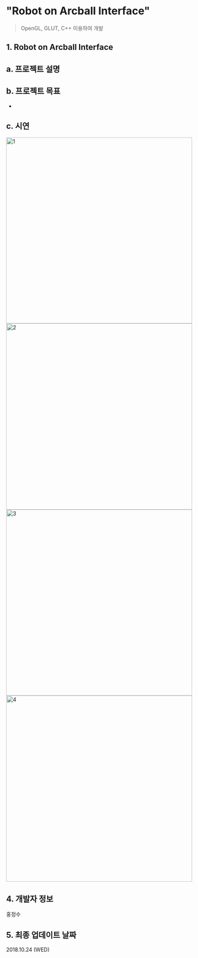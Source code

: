 # "Robot on Arcball Interface"
> OpenGL, GLUT, C++ 이용하여 개발

 
## 1. Robot on Arcball Interface

## a. 프로젝트 설명


## b. 프로젝트 목표

-

## c. 시연

<img width="500" alt="1" src="https://user-images.githubusercontent.com/41661879/55081785-d43bd500-50e3-11e9-8ca4-3b8766d0cec8.png">

<img width="500" alt="2" src="https://user-images.githubusercontent.com/41661879/55081792-d69e2f00-50e3-11e9-9469-d7771e859df4.png">

<img width="500" alt="3" src="https://user-images.githubusercontent.com/41661879/55081804-d9991f80-50e3-11e9-8178-82c2e2cf8f62.png">

<img width="500" alt="4" src="https://user-images.githubusercontent.com/41661879/55081803-d9991f80-50e3-11e9-865f-28879ce9093b.png">




## 4. 개발자 정보

홍정수
  
## 5. 최종 업데이트 날짜

2018.10.24 (WED)
